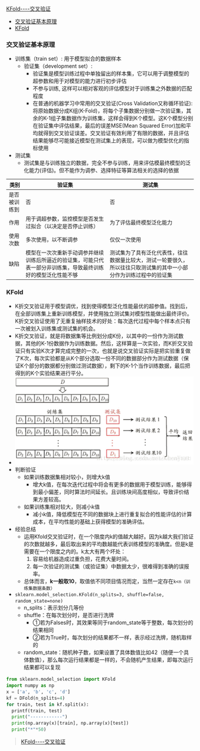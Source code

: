 [KFold----交叉验证](#top)

- [交叉验证基本原理](#交叉验证基本原理)
- [KFold](#kfold)

### 交叉验证基本原理

- 训练集（train set）: 用于模型拟合的数据样本
  - 验证集（development set）: 
    - 验证集是模型训练过程中单独留出的样本集，它可以用于调整模型的超参数和用于对模型的能力进行初步评估
    - 不参与训练, 这样可以相对客观的评估模型对于训练集之外数据的匹配程度
    - 在普通的机器学习中常用的交叉验证(Cross Validation又称循环验证): 将原始数据分成K组(K-Fold)，将每个子集数据分别做一次验证集，其余的K-1组子集数据作为训练集，这样会得到K个模型。这K个模型分别在验证集中评估结果，最后的误差MSE(Mean Squared Error)加和平均就得到交叉验证误差。交叉验证有效利用了有限的数据，并且评估结果能够尽可能接近模型在测试集上的表现，可以做为模型优化的指标使用
- 测试集
  - 测试集是与训练独立的数据，完全不参与训练，用来评估模最终模型的泛化能力(评估)。但不能作为调参、选择特征等算法相关的选择的依据

|类别  | 验证集|测试集|
|---|---|---|
|是否被训练到 |否 |否|
|作用|	用于调超参数，监控模型是否发生过拟合（以决定是否停止训练）|	为了评估最终模型泛化能力|
|使用次数|	多次使用，以不断调参	|仅仅一次使用|
|缺陷|	模型在一次次重新手动调参并继续训练后所逼近的验证集，可能只代表一部分非训练集，导致最终训练好的模型泛化性能不够	|测试集为了具有泛化代表性，往往数据量比较大，测试一轮要很久，所以往往只取测试集的其中一小部分作为训练过程中的验证集|

### KFold

- K折交叉验证用于模型调优，找到使得模型泛化性能最优的超参值。找到后，在全部训练集上重新训练模型，并使用独立测试集对模型性能做出最终评价。K折交叉验证使用了无重复抽样技术的好处：每次迭代过程中每个样本点只有一次被划入训练集或测试集的机会。
- K折交叉验证，就是将数据集等比例划分成K份，以其中的一份作为测试数据，其他的K-1份数据作为训练数据。然后，这样算是一次实验，而K折交叉验证只有实验K次才算完成完整的一次，也就是说交叉验证实际是把实验重复做了K次，每次实验都是从K个部分选取一份不同的数据部分作为测试数据（保证K个部分的数据都分别做过测试数据），剩下的K-1个当作训练数据，最后把得到的K个实验结果进行平分。
- ![KFold](https://github.com/honggzb/Study-General/blob/master/Cloud-study/Machine-Learning/images/KFold.png)
- 判断验证
  - 如果训练数据集相对较小，则增大k值
    - 增大k值，在每次迭代过程中将会有更多的数据用于模型训练，能够得到最小偏差，同时算法时间延长。且训练块间高度相似，导致评价结果方差较高。
  - 如果训练集相对较大，则减小k值
    - 减小k值，降低模型在不同的数据块上进行重复拟合的性能评估的计算成本，在平均性能的基础上获得模型的准确评估。
- 经验总结
  - 运用Kfold交叉验证时，在一个限度内k的值越大越好。因为k越大我们验证的次数就越多，最后取出来的平均数越能代表训练模型的准确度。但是k是需要在一个限度之内的。k太大有两个坏处：
    1. 容易给机器造成过重负担，花费大量时间。
    2. 每一次验证的测试集（或验证集）中数据太少，很难得到准确的误报率。
  - 总体而言，**k一般取10**，取值依不同项目情况而定，当然一定存在`k<n（训练集数据条数）`
- `sklearn.model_selection.KFold(n_splits=3, shuffle=false, random_state=none)`
  - n_splits：表示划分几等份
  - shuffle：在每次划分时，是否进行洗牌
    - ①若为Falses时，其效果等同于random_state等于整数，每次划分的结果相同
    - ②若为True时，每次划分的结果都不一样，表示经过洗牌，随机取样的
  - random_state：随机种子数，如果设置了具体数值比如42（随便一个具体数值），那么每次运行结果都是一样的，不会随机产生结果，即每次运行结果都可以复现

```python
from sklearn.model_selection import KFold
import numpy as np
x = ['a', 'b', 'c', 'd']
kf = DFold(n_splits=4)
for train, test in kf.split(x):
  printf(train, test)
  print("------------")
  print(np.array(x)[train], np.array(x)[test])
  print("*"*50)
```

> [KFold----交叉验证](https://blog.csdn.net/xiaohutong1991/article/details/107924703)
